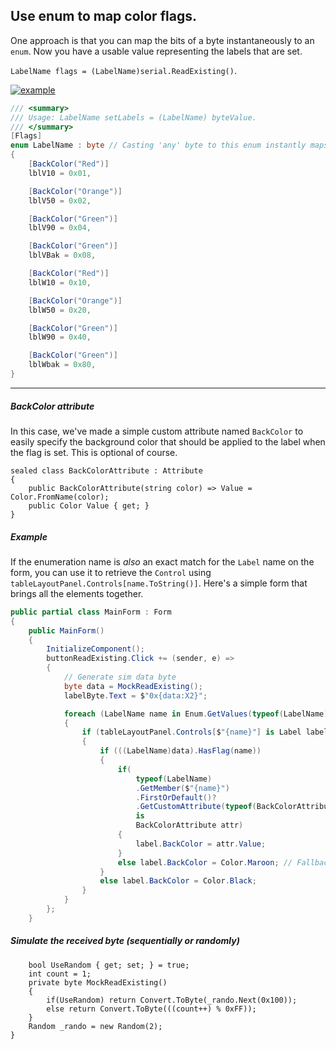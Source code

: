 ## Use enum to map color flags.

One approach is that you can map the bits of a byte instantaneously to an `enum`. Now you have a usable value representing the labels that are set.

`LabelName flags = (LabelName)serial.ReadExisting()`.

[![example][1]][1]

```csharp
/// <summary>
/// Usage: LabelName setLabels = (LabelName) byteValue.
/// </summary>
[Flags]
enum LabelName : byte // Casting 'any' byte to this enum instantly maps the bits. 
{
    [BackColor("Red")]
    lblV10 = 0x01,

    [BackColor("Orange")]
    lblV50 = 0x02,

    [BackColor("Green")]
    lblV90 = 0x04,

    [BackColor("Green")]
    lblVBak = 0x08,

    [BackColor("Red")]
    lblW10 = 0x10,

    [BackColor("Orange")]
    lblW50 = 0x20,

    [BackColor("Green")]
    lblW90 = 0x40,

    [BackColor("Green")]
    lblWbak = 0x80,
}
```

___
##### BackColor attribute

In this case, we've made a simple custom attribute named `BackColor` to easily specify the background color that should be applied to the label when the flag is set. This is optional of course.

```
sealed class BackColorAttribute : Attribute
{
    public BackColorAttribute(string color) => Value = Color.FromName(color);
    public Color Value { get; }
}
```
##### Example

If the enumeration name is _also_ an exact match for the `Label` name on the form, you can use it to retrieve the `Control` using `tableLayoutPanel.Controls[name.ToString()]`. Here's a simple form that brings all the elements together.

```csharp
public partial class MainForm : Form
{
    public MainForm()
    {
        InitializeComponent();
        buttonReadExisting.Click += (sender, e) =>
        {
            // Generate sim data byte
            byte data = MockReadExisting();
            labelByte.Text = $"0x{data:X2}";

            foreach (LabelName name in Enum.GetValues(typeof(LabelName)))
            {
                if (tableLayoutPanel.Controls[$"{name}"] is Label label)
                {
                    if (((LabelName)data).HasFlag(name))
                    {
                        if(
                            typeof(LabelName)
                            .GetMember($"{name}")
                            .FirstOrDefault()?
                            .GetCustomAttribute(typeof(BackColorAttribute))
                            is
                            BackColorAttribute attr)
                        {
                            label.BackColor = attr.Value;
                        }
                        else label.BackColor = Color.Maroon; // Fallback
                    }
                    else label.BackColor = Color.Black;
                }
            }
        };
    }
```
##### Simulate the received byte (sequentially or randomly)
```
    bool UseRandom { get; set; } = true;
    int count = 1;
    private byte MockReadExisting()
    {
        if(UseRandom) return Convert.ToByte(_rando.Next(0x100));
        else return Convert.ToByte(((count++) % 0xFF));
    }
    Random _rando = new Random(2);
}
```


  [1]: https://i.stack.imgur.com/IFVvo.png